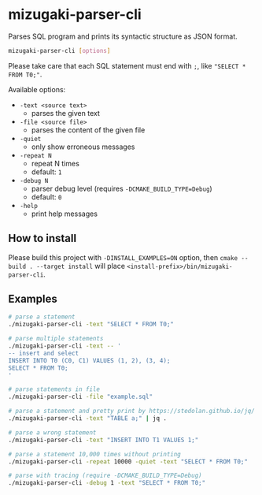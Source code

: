 # mizugaki-parser-cli

Parses SQL program and prints its syntactic structure as JSON format.

```sh
mizugaki-parser-cli [options]
```

Please take care that each SQL statement must end with `;`, like `"SELECT * FROM T0;"`.

Available options:

* `-text <source text>`
  * parses the given text
* `-file <source file>`
  * parses the content of the given file
* `-quiet`
  * only show erroneous messages
* `-repeat N`
  * repeat N times
  * default: `1`
* `-debug N`
  * parser debug level (requires `-DCMAKE_BUILD_TYPE=Debug`)
  * default: `0`
* `-help`
  * print help messages

## How to install

Please build this project with `-DINSTALL_EXAMPLES=ON` option, then `cmake --build . --target install` will place `<install-prefix>/bin/mizugaki-parser-cli`.

## Examples

```sh
# parse a statement
./mizugaki-parser-cli -text "SELECT * FROM T0;"

# parse multiple statements
./mizugaki-parser-cli -text -- '
-- insert and select
INSERT INTO T0 (C0, C1) VALUES (1, 2), (3, 4);
SELECT * FROM T0;
'

# parse statements in file
./mizugaki-parser-cli -file "example.sql"

# parse a statement and pretty print by https://stedolan.github.io/jq/
./mizugaki-parser-cli -text "TABLE a;" | jq .

# parse a wrong statement
./mizugaki-parser-cli -text "INSERT INTO T1 VALUES 1;"

# parse a statement 10,000 times without printing
./mizugaki-parser-cli -repeat 10000 -quiet -text "SELECT * FROM T0;"

# parse with tracing (require -DCMAKE_BUILD_TYPE=Debug)
./mizugaki-parser-cli -debug 1 -text "SELECT * FROM T0;"
```
